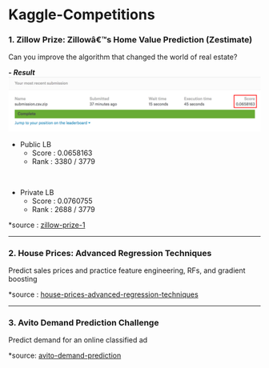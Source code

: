 # Kaggle-Competitions
### 1. Zillow Prize: Zillowâ€™s Home Value Prediction (Zestimate)
Can you improve the algorithm that changed the world of real estate? 
<br/>

**\- *Result***
![zillow](image/zillow_score.png)

- Public LB 
    - Score : 0.0658163
    - Rank  : 3380 / 3779
<br/>

- Private LB 
    - Score : 0.0760755
    - Rank  : 2688 / 3779

\*source : [zillow-prize-1](https://www.kaggle.com/c/zillow-prize-1)

---

### 2. House Prices: Advanced Regression Techniques
Predict sales prices and practice feature engineering, RFs, and gradient boosting

\*source : [house-prices-advanced-regression-techniques](https://www.kaggle.com/c/house-prices-advanced-regression-techniques)

---

### 3. Avito Demand Prediction Challenge
Predict demand for an online classified ad

\*source: [avito-demand-prediction](https://www.kaggle.com/c/avito-demand-prediction)

